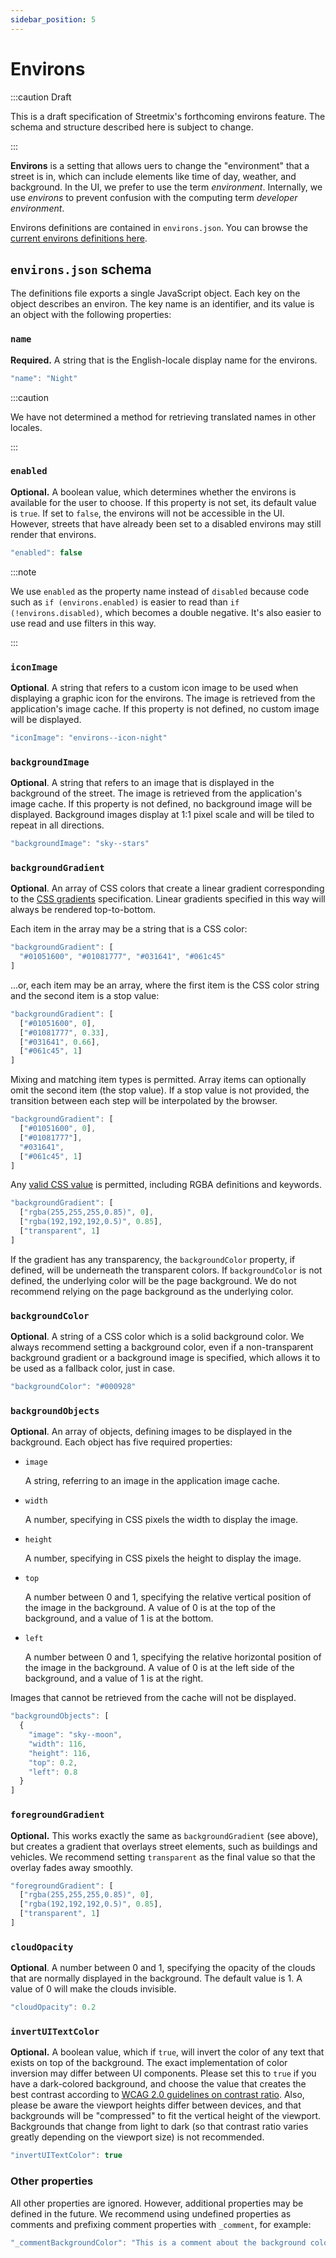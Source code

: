 ```yaml
---
sidebar_position: 5
---
```


# Environs

:::caution Draft

This is a draft specification of Streetmix's forthcoming environs feature. The schema and structure described here is subject to change.

:::

**Environs** is a setting that allows uers to change the "environment" that a street is in, which can include elements like time of day, weather, and background. In the UI, we prefer to use the term _environment_. Internally, we use _environs_ to prevent confusion with the computing term _developer environment_.

Environs definitions are contained in `environs.json`. You can browse the [current environs definitions here](https://github.com/streetmix/streetmix/blob/main/assets/scripts/streets/environs.json).

## `environs.json` schema

The definitions file exports a single JavaScript object. Each key on the object describes an environ. The key name is an identifier, and its value is an object with the following properties:

### `name`

**Required.** A string that is the English-locale display name for the environs.

```js
"name": "Night"
```

:::caution

We have not determined a method for retrieving translated names in other locales.

:::

### `enabled`

**Optional.** A boolean value, which determines whether the environs is available for the user to choose. If this property is not set, its default value is `true`. If set to `false`, the environs will not be accessible in the UI. However, streets that have already been set to a disabled environs may still render that environs.

```js
"enabled": false
```

:::note

We use `enabled` as the property name instead of `disabled` because code such as `if (environs.enabled)` is easier to read than `if (!environs.disabled)`, which becomes a double negative. It's also easier to use read and use filters in this way.

:::

### `iconImage`

**Optional**. A string that refers to a custom icon image to be used when displaying a graphic icon for the environs. The image is retrieved from the application's image cache. If this property is not defined, no custom image will be displayed.

```js
"iconImage": "environs--icon-night"
```

### `backgroundImage`

**Optional**. A string that refers to an image that is displayed in the background of the street. The image is retrieved from the application's image cache. If this property is not defined, no background image will be displayed. Background images display at 1:1 pixel scale and will be tiled to repeat in all directions.

```js
"backgroundImage": "sky--stars"
```

### `backgroundGradient`

**Optional**. An array of CSS colors that create a linear gradient corresponding to the [CSS gradients](https://developer.mozilla.org/en-US/docs/Web/CSS/CSS_Images/Using_CSS_gradients) specification. Linear gradients specified in this way will always be rendered top-to-bottom.

Each item in the array may be a string that is a CSS color:

```js
"backgroundGradient": [
  "#01051600", "#01081777", "#031641", "#061c45"
]
```

...or, each item may be an array, where the first item is the CSS color string and the second item is a stop value:

```js
"backgroundGradient": [
  ["#01051600", 0],
  ["#01081777", 0.33],
  ["#031641", 0.66],
  ["#061c45", 1]
]
```

Mixing and matching item types is permitted. Array items can optionally omit the second item (the stop value). If a stop value is not provided, the transition between each step will be interpolated by the browser.

```js
"backgroundGradient": [
  ["#01051600", 0],
  ["#01081777"],
  "#031641",
  ["#061c45", 1]
]
```

Any [valid CSS value](https://developer.mozilla.org/en-US/docs/Web/CSS/color) is permitted, including RGBA definitions and keywords.

```js
"backgroundGradient": [
  ["rgba(255,255,255,0.85)", 0],
  ["rgba(192,192,192,0.5)", 0.85],
  ["transparent", 1]
]
```

If the gradient has any transparency, the `backgroundColor` property, if defined, will be underneath the transparent colors. If `backgroundColor` is not defined, the underlying color will be the page background. We do not recommend relying on the page background as the underlying color.

### `backgroundColor`

**Optional**. A string of a CSS color which is a solid background color. We always recommend setting a background color, even if a non-transparent background gradient or a background image is specified, which allows it to be used as a fallback color, just in case.

```js
"backgroundColor": "#000928"
```

### `backgroundObjects`

**Optional**. An array of objects, defining images to be displayed in the background. Each object has five required properties:

- `image`

  A string, referring to an image in the application image cache.

- `width`

  A number, specifying in CSS pixels the width to display the image.

- `height`

  A number, specifying in CSS pixels the height to display the image.

- `top`

  A number between 0 and 1, specifying the relative vertical position of the image in the background. A value of 0 is at the top of the background, and a value of 1 is at the bottom.

- `left`

  A number between 0 and 1, specifying the relative horizontal position of the image in the background. A value of 0 is at the left side of the background, and a value of 1 is at the right.

Images that cannot be retrieved from the cache will not be displayed.

```js
"backgroundObjects": [
  {
    "image": "sky--moon",
    "width": 116,
    "height": 116,
    "top": 0.2,
    "left": 0.8
  }
]
```

### `foregroundGradient`

**Optional.** This works exactly the same as `backgroundGradient` (see above), but creates a gradient that overlays street elements, such as buildings and vehicles. We recommend setting `transparent` as the final value so that the overlay fades away smoothly.

```js
"foregroundGradient": [
  ["rgba(255,255,255,0.85)", 0],
  ["rgba(192,192,192,0.5)", 0.85],
  ["transparent", 1]
]
```

### `cloudOpacity`

**Optional**. A number between 0 and 1, specifying the opacity of the clouds that are normally displayed in the background. The default value is 1. A value of 0 will make the clouds invisible.

```js
"cloudOpacity": 0.2
```

### `invertUITextColor`

**Optional.** A boolean value, which if `true`, will invert the color of any text that exists on top of the background. The exact implementation of color inversion may differ between UI components. Please set this to `true` if you have a dark-colored background, and choose the value that creates the best contrast according to [WCAG 2.0 guidelines on contrast ratio](https://contrast-ratio.com). Also, please be aware the viewport heights differ between devices, and that backgrounds will be "compressed" to fit the vertical height of the viewport. Backgrounds that change from light to dark (so that contrast ratio varies greatly depending on the viewport size) is not recommended.

```js
"invertUITextColor": true
```

### Other properties

All other properties are ignored. However, additional properties may be defined in the future. We recommend using undefined properties as comments and prefixing comment properties with `_comment`, for example:

```js
"_commentBackgroundColor": "This is a comment about the background color."
```
